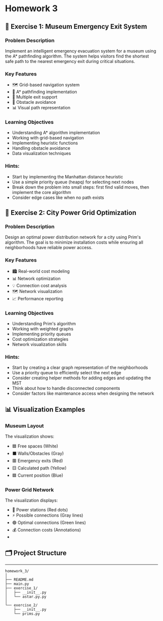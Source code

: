 Homework 3
==========================================

## 🎯 Exercise 1: Museum Emergency Exit System

### Problem Description
Implement an intelligent emergency evacuation system for a museum using the A* pathfinding algorithm. The system helps visitors find the shortest safe path to the nearest emergency exit during critical situations.

### Key Features
- 🗺️ Grid-based navigation system
- 🎯 A* pathfinding implementation
- 🚪 Multiple exit support
- 🚧 Obstacle avoidance
- 📊 Visual path representation

### Learning Objectives
- Understanding A* algorithm implementation
- Working with grid-based navigation
- Implementing heuristic functions
- Handling obstacle avoidance
- Data visualization techniques


### Hints:
- Start by implementing the Manhattan distance heuristic
- Use a simple priority queue (heapq) for selecting next nodes
- Break down the problem into small steps: first find valid moves, then implement 
  the core algorithm
- Consider edge cases like when no path exists

## 🎯 Exercise 2: City Power Grid Optimization

### Problem Description
Design an optimal power distribution network for a city using Prim's algorithm. The goal is to minimize installation costs while ensuring all neighborhoods have reliable power access.

### Key Features
- 🏙️ Real-world cost modeling
- 📊 Network optimization
- 💡 Connection cost analysis
- 🗺️ Network visualization
- 📈 Performance reporting

### Learning Objectives
- Understanding Prim's algorithm
- Working with weighted graphs
- Implementing priority queues
- Cost optimization strategies
- Network visualization skills

### Hints:
- Start by creating a clear graph representation of the neighborhoods
- Use a priority queue to efficiently select the next edge
- Consider creating helper methods for adding edges and updating the MST
- Think about how to handle disconnected components
- Consider factors like maintenance access when designing the network

## 📊 Visualization Examples

### Museum Layout
The visualization shows:
- 🟦 Free spaces (White)
- ⬛ Walls/Obstacles (Gray)
- 🟥 Emergency exits (Red)
- 🟨 Calculated path (Yellow)
- 🟦 Current position (Blue)

### Power Grid Network
The visualization displays:
- 🔴 Power stations (Red dots)
- ⚡ Possible connections (Gray lines)
- 🟢 Optimal connections (Green lines)
- 💰 Connection costs (Annotations)
- 

## 🗂️ Project Structure
-----------------
```
homework_3/
│
├── README.md
├── main.py
├── exercise_1/
│   ├── __init__.py
│   └── astar.py.py
│
└── exercise_2/
    ├── __init__.py
    └── prims.py
```